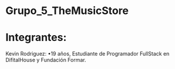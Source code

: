 # Grupo_5_TheMusicStore

# Integrantes:

Kevin Rodriguez:
 •19 años, Estudiante de Programador FullStack en DifitalHouse y Fundación Formar.
